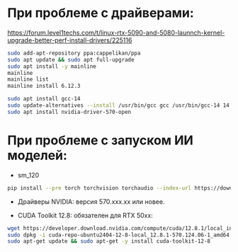 # При проблеме с драйверами:

https://forum.level1techs.com/t/linux-rtx-5090-and-5080-launnch-kernel-upgrade-better-perf-install-drivers/225116

``` bash
sudo add-apt-repository ppa:cappelikan/ppa
sudo apt update && sudo apt full-upgrade
sudo apt install -y mainline
mainline
mainline list
mainline install 6.12.3
```

``` bash
sudo apt install gcc-14
sudo update-alternatives --install /usr/bin/gcc gcc /usr/bin/gcc-14 14
sudo apt install nvidia-driver-570-open
```

# При проблеме с запуском ИИ моделей:

- sm_120

``` bash
pip install --pre torch torchvision torchaudio --index-url https://download.pytorch.org/whl/nightly/cu128
```

- Драйверы NVIDIA: версия 570.xxx.xx или новее.

- CUDA Toolkit 12.8: обязателен для RTX 50xx:

``` bash
wget https://developer.download.nvidia.com/compute/cuda/12.8.1/local_installers/cuda-repo-ubuntu2404-12-8-local_12.8.1-570.124.06-1_amd64.deb
sudo dpkg -i cuda-repo-ubuntu2404-12-8-local_12.8.1-570.124.06-1_amd64.deb
sudo apt-get update && sudo apt-get -y install cuda-toolkit-12-8
```
